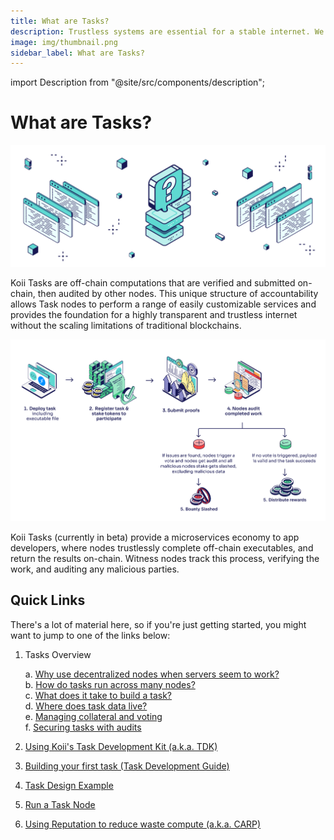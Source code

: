 ```yaml
---
title: What are Tasks?
description: Trustless systems are essential for a stable internet. We're working to make them bigger and better.
image: img/thumbnail.png
sidebar_label: What are Tasks?
---
```


import Description from "@site/src/components/description";

# What are Tasks?

![banner](../img/_What%20are%20tasks_.svg)

<Description
  text="Trustless systems are essential for a stable internet. We're working to make
  them bigger and better."
/>

Koii Tasks are off-chain computations that are verified and submitted on-chain, then audited by other nodes. This unique structure of accountability allows Task nodes to perform a range of easily customizable services and provides the foundation for a highly transparent and trustless internet without the scaling limitations of traditional blockchains.

![banner](../img/What%20are%20tasks%20(1).png)

<p>Koii Tasks (currently in beta) provide a microservices economy to app developers, where nodes trustlessly complete off-chain executables, and return the results on-chain. Witness nodes track this process, verifying the work, and auditing any malicious parties.</p>

## Quick Links

There's a lot of material here, so if you're just getting started, you might want to jump to one of the links below:

1.  Tasks Overview

    a. [Why use decentralized nodes when servers seem to work?](nodes-vs-servers)<br/>
    b. [How do tasks run across many nodes?](gradual-consensus)<br/>
    c. [What does it take to build a task?](key-components)<br/>
    d. [Where does task data live?](runtime-environment)<br/>
    e. [Managing collateral and voting](staking-and-voting)<br/>
    f. [Securing tasks with audits](what-are-audits)

2.  [Using Koii's Task Development Kit (a.k.a. TDK)](../task-development-guide/)
3.  [Building your first task (Task Development Guide)](../task-development-guide/)
4.  [Task Design Example ](../google-doodle-task)
5.  [Run a Task Node](../run-a-task-node)
6.  [Using Reputation to reduce waste compute (a.k.a. CARP)](../using-reputation)
